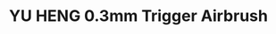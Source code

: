 ---
title: "YU HENG 0.3mm Trigger Airbrush"
price: 20400
desc: ""
img_path: "/assets/img/MM MTS-030.jpg"
brand: AK
available: true
special_offer: false
new: false
soon: false
cat: "Alat-i-dodaci"
subcat: "AL-AK-Interactive"
subsubcat: ""
sifra: "MM MTS-030"
---
